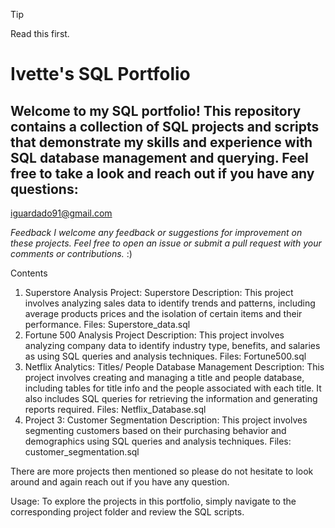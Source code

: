 > [!TIP]
> Read this first. 


# Ivette's SQL Portfolio

## Welcome to my SQL portfolio! This repository contains a collection of SQL projects and scripts that demonstrate my skills and experience with SQL database management and querying.  Feel free to take a look and reach out if you have any questions:

iguardado91@gmail.com

*Feedback
I welcome any feedback or suggestions for improvement on these projects. Feel free to open an issue or submit a pull request with your comments or contributions.* :)

Contents
1. Superstore Analysis Project: Superstore
Description: This project involves analyzing sales data to identify trends and patterns, including average products prices and the isolation of certain items and their performance.
Files: Superstore_data.sql
2. Fortune 500 Analysis Project
Description: This project involves analyzing company data to identify industry type, benefits, and salaries as using SQL queries and analysis techniques.
Files: Fortune500.sql
4. Netflix Analytics: Titles/ People Database Management
Description: This project involves creating and managing a title and people database, including tables for title info and the people associated with each title. It also includes SQL queries for retrieving the information and generating reports required.
Files: Netflix_Database.sql
5. Project 3: Customer Segmentation
Description: This project involves segmenting customers based on their purchasing behavior and demographics using SQL queries and analysis techniques.
Files: customer_segmentation.sql

There are more projects then mentioned so please do not hesitate to look around and again reach out if you have any question.

Usage:
To explore the projects in this portfolio, simply navigate to the corresponding project folder and review the SQL scripts.
